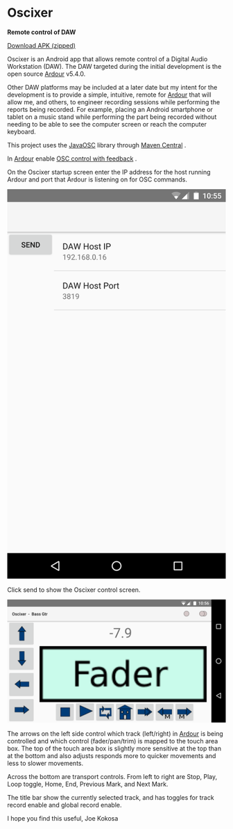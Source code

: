 # Oscixer
**Remote control of DAW**

[Download APK (zipped)](https://github.com/hotguac/Oscixer/releases)

Oscixer is an Android app that allows remote control of a Digital Audio Workstation (DAW). The DAW targeted
during the initial development is the open source [Ardour](https://ardour.org/) v5.4.0.

Other DAW platforms may be included at a later date but my intent for the development is to provide a simple, intuitive,
remote for [Ardour](https://ardour.org/) that will allow me, and others, to engineer recording sessions while performing the reports being 
recorded. For example, placing an Android smartphone or tablet on a music stand while performing the part being recorded
without needing to be able to see the computer screen or reach the computer keyboard.

This project uses the [JavaOSC](https://github.com/hoijui/JavaOSC) library through [Maven Central](mvnrepository.com/artifact/com.illposed.osc/javaosc-core) .

In [Ardour](https://ardour.org/) enable [OSC control with feedback](http://manual.ardour.org/using-control-surfaces/controlling-ardour-with-osc/) .

On the Oscixer startup screen enter the IP address for the host running Ardour and port that Ardour is listening on for OSC commands.

![alt text](https://github.com/hotguac/Oscixer/blob/master/app/src/main/res/drawable/start_screen.png "Startup Screen")

Click send to show the Oscixer control screen.

![alt text](https://github.com/hotguac/Oscixer/blob/master/app/src/main/res/drawable/control_screen.png "Control Screen")

The arrows on the left side control which track (left/right) in [Ardour](https://ardour.org/) is being controlled and which control (fader/pan/trim) is mapped
 to the touch area box. The top of the touch area box is slightly more sensitive at the top than at the bottom and also adjusts responds more to quicker movements
 and less to slower movements.
 
 Across the bottom are transport controls. From left to right are Stop, Play, Loop toggle, Home, End, Previous Mark, and Next Mark.
 
 The title bar show the currently selected track, and has toggles for track record enable and global record enable.
 
 I hope you find this useful,
 Joe Kokosa
 
